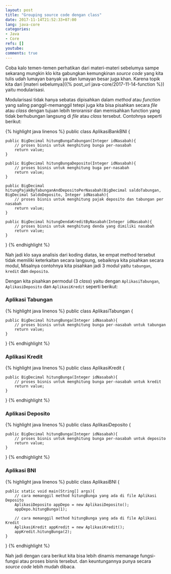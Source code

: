 ```yaml
---
layout: post
title: "Grouping source code dengan class"
date: 2017-11-14T21:52:33+07:00
lang: java-core
categories:
- Java
- Core
refs: []
youtube: 
comments: true
---
```


Coba kalo temen-temen perhatikan dari materi-materi sebelumya sampe sekarang mungkin klo kita gabungkan kemungkinan _source code_ yang kita tulis udah lumayan banyak ya dan lumayan besar juga khan. Karena topik kita dari [materi sebelumya]({% post_url java-core/2017-11-14-function %}) yaitu modularisasi. 

Modularisasi tidak hanya sebatas dipisahkan dalam _method_ atau _function_ yang saling panggil-memanggil tetepi juga kita bisa pisahkan secara _file_ atau _class_ dengan tujuan lebih teroranisir dan memisahkan function yang tidak berhubungan langsung di _file_ atau _class_ tersebut. Contohnya seperti berikut:

{% highlight java linenos %}
public class AplikasiBankBNI {

    public BigDecimal hitungBungaTabungan(Integer idNasabah){
        // proses bisnis untuk menghitung bunga per-nasabah
        return value;
    }

    public BigDecimal hitungBungaDeposito(Integer idNasabah){
        // proses bisnis untuk menghitung buga per-nasabah
        return value;
    }

    public BigDecimal hitungPajakByTabunganAndDepositoPerNasabah(BigDecimal saldoTabungan, BigDecimal SaldoDeposito, Integer idNasabah){
        // proses bisnis untuk menghitung pajak deposito dan tabungan per nasabah
        return value;
    }

    public BigDecimal hitungDendaKreditByNasabah(Integer idNasabah){
        // proses bisnis untuk menghitung denda yang dimiliki nasabah
        return value;
    }
}
{% endhighlight %}

Nah jadi klo saya analisis dari koding diatas, ke empat method tersebut tidak memiliki keterkaitan secara langsung, sebaiknya kita pisahkan secara modul, Misalnya contohnya kita pisahkan jadi 3 modul yaitu `tabungan`, `kredit` dan `deposito`.

Dengan kita pisahkan permodul (3 _class_) yaitu dengan `AplikasiTabungan`, `AplikasiDeposito` dan `AplikasiKredit` seperti berikut:

### Aplikasi Tabungan

{% highlight java linenos %}
public class AplikasiTabungan {

    public BigDecimal hitungBunga(Integer idNasabah){
        // proses bisnis untuk menghitung bunga per-nasabah untuk tabungan
        return value;
    }

}
{% endhighlight %}

### Aplikasi Kredit

{% highlight java linenos %}
public class AplikasiKredit {

    public BigDecimal hitungBunga(Integer idNasabah){
        // proses bisnis untuk menghitung bunga per-nasabah untuk kredit
        return value;
    }

}
{% endhighlight %}

### Aplikasi Deposito

{% highlight java linenos %}
public class AplikasiDeposito {

    public BigDecimal hitungBunga(Integer idNasabah){
        // proses bisnis untuk menghitung bunga per-nasabah untuk deposito
        return value;
    }

}
{% endhighlight %}

### Aplikasi BNI

{% highlight java linenos %}
public class AplikasiBNI {

    public static void main(String[] args){
        // cara memanggil method hitungBunga yang ada di file Aplikasi Deposito
        AplikasiDeposito appDepo = new AplikasiDeposito();
        appDepo.hitungBunga(1);

        // cara memanggil method hitungBunga yang ada di file Aplikasi Kredit
        AplikasiKredit appKredit = new AplikasiKredit();
        appKredit.hitungBunga(2);
    }
}
{% endhighlight %}

Nah jadi dengan cara berikut kita bisa lebih dinamis memanage fungsi-fungsi atau proses bisnis tersebut. dan keuntungannya punya secara _source code_ lebih mudah dibaca.

